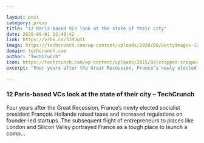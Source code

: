 ```yaml
---

layout: post
category: press
title: "12 Paris-based VCs look at the state of their city"
date: 2020-09-01 12:48:42
link: https://vrhk.co/31MJw5t
image: https://techcrunch.com/wp-content/uploads/2020/08/GettyImages-1228240961.jpg?w=600
domain: techcrunch.com
author: "TechCrunch"
icon: https://techcrunch.com/wp-content/uploads/2015/02/cropped-cropped-favicon-gradient.png?w=180
excerpt: "Four years after the Great Recession, France’s newly elected socialist president François Hollande raised taxes and increased regulations on founder-led startups. The subsequent flight of entrepreneurs to places like London and Silicon Valley portrayed France as a tough place to launch a comp…"

---
```


### 12 Paris-based VCs look at the state of their city – TechCrunch

Four years after the Great Recession, France’s newly elected socialist president François Hollande raised taxes and increased regulations on founder-led startups. The subsequent flight of entrepreneurs to places like London and Silicon Valley portrayed France as a tough place to launch a comp…